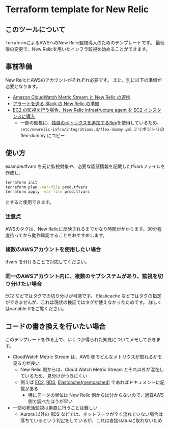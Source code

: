 # Terraform template for New Relic

## このツールについて

TerraformによるAWSへのNew Relic監視導入のためのテンプレートです。
最低限の変更で、New Relicを用いたインフラ監視を始めることができます。

## 事前準備

New RelicとAWSのアカウントがそれぞれ必要です。
また、別に以下の準備が必要となります。

- [Amazon CloudWatch Metric Stream と New Relic の連携](https://newrelic.com/jp/blog/how-to-relic/aws-cloudwatch-metric-streams)
- [アラートを送る Slack の New Relic の準備](https://docs.newrelic.com/jp/docs/alerts-applied-intelligence/new-relic-alerts/alert-notifications/notification-channels-control-where-send-alerts/#slack)
- [EC2 の監視を行う場合、New Relic infrastructure agent を EC2 インスタンスに導入](https://docs.newrelic.com/jp/docs/infrastructure/infrastructure-monitoring/get-started/get-started-infrastructure-monitoring/#install)
  - 一部の監視に、[独自のメトリクスを追加するflex](https://docs.newrelic.com/jp/docs/integrations/host-integrations/host-integrations-list/flex-integration-tool-build-your-own-integration/)を使用しているため、  
  `/etc/newrelic-infra/integrations.d/flex-dummy.yml` にリポジトリのflex-dummy にコピー

## 使い方

example.tfvars を元に監視対象や、必要な認証情報を記載したtfvarsファイルを作成し、

```bash
terraform init
terraform plan -var-file prod.tfvars
terraform apply -var-file prod.tfvars
```

とすると使用できます。

### 注意点

AWSのタグは、New Relicに反映されるまでかなり時間がかかります。30分程度待ってから動作確認することをおすすめします。

### 複数のAWSアカウントを使用したい場合

tfvars を分けることで対応してください。

### 同一のAWSアカウント内に、複数のサブシステムがあり、監視を切り分けたい場合

EC2 などではタグでの切り分けが可能です。
Elasticache などではタグの指定ができませんが、これは現状の検証ではタグが使えなかったためです。
詳しくはvariable.tfをご覧ください。

## コードの書き換えを行いたい場合

このテンプレートを作る上で、いくつか得られた知見についてメモしておきます。

- CloudWatch Metric Stream は、AWS 側でどんなメトリクスが取れるかを見る方が良い
  - New Relic 側からは、Cloud Watch Metric Stream とそれ以外が混在しているため、見分けがつきにくい
  - 例えば [EC2](https://docs.aws.amazon.com/ja_jp/AWSEC2/latest/UserGuide/viewing_metrics_with_cloudwatch.html), [RDS](https://docs.aws.amazon.com/ja_jp/AmazonRDS/latest/UserGuide/monitoring-cloudwatch.html), [Elastcache(memcached)](https://docs.aws.amazon.com/ja_jp/AmazonElastiCache/latest/mem-ug/CacheMetrics.html) であればドキュメントに記載がある
    - 特にデータの単位は New Relic 側からは分からないので、適宜AWS側で調べたほうが早い
- 一部の死活監視は素直に行うことは難しい
  - Aurora 以外の RDS などでは、ネットワークが全く流れていない場合は落ちているという判定をしているが、これは直接statusに取れないため